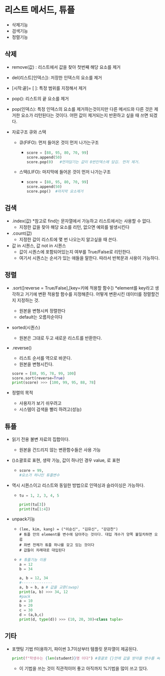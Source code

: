# 리스트 메서드, 튜플

- 삭제기능
- 검색기능
- 정렬기능

## 삭제 

- remove(값) : 리스트에서 값을 찾아 첫번째 해당 요소를 제거

- del(리스트[인덱스]): 저장한 인덱스의 요소를 제거 

- [시작:끝]= [ ]: 특정 범위를 지정해서 제거

- pop(): 리스트의 끝 요소를 제거

- pop(인덱스): 특정 인덱스의 요소를 제거하는것이지만 다른 메서드와 다른 것은 제거한 요소가 리턴된다는 것이다. 어떤 값이 제거되는지 반환하고 싶을 때 쓰면 되겠다. 

- 자료구조 큐와 스택 

  - 큐(FIFO): 먼저 들어온 것이 먼저 나가는구조 

    - ~~~ python
      score = [88, 95, 80, 70, 99]
      score.append(50)
      score.pop(0)   #먼저담기는 값이 0번인덱스에 담김. 먼저 제거. 
      ~~~

  - 스택(LIFO): 마지막에 들어온 것이 먼저 나가는구조

    - ~~~ python
      score = [88, 95, 80, 70, 99]
      score.append(50)
      score.pop()  #마지막 요소제거
      ~~~

      

## 검색

- .index(값)    *참고로 find는 문자열에서 가능하고 리스트에서는 사용할 수 없다. 
  - 지정한 값을 찾아 해당 요소를 리턴, 없으면 예외를 발생시킨다 
- .count(값)
  - 지정한 값이 리스트에 몇 번 나오는지 알고싶을 때 쓴다. 
- 값 in 시퀀스, 값 not in 시퀀스 
  - 값이 시퀀스에 포함되어있는지 여부를 True/False로 리턴한다. 
  - 여기서 시퀀스는 순서가 있는 애들을 말한다. 따라서 반복문과 사용이 가능하다. 



## 정렬

- .sort([reverse = True/False],[key=키에 적용할 함수]) *element를 key라고 생각하고 거기에 변환 적용할 함수를 지정해준다. 어떻게 변환시킨 데이터를 정렬할건지 지정하는 것.

  - 원본을 변형시켜 정렬한다
  - default는 오름차순이다

- sorted(시퀀스)

  - 원본은 그대로 두고 새로운 리스트를 반환한다.

- .reverse()

  - 리스트 순서를 역으로 바꾼다. 
  - 원본을 변형시킨다.

  ~~~ python
  score = [88, 95, 78, 99, 100]
  score.sort(reverse=True)
  print(score) >>> [100, 99, 95, 88, 78]
  ~~~

- 정렬의 목적

  - 사용자가 보기 쉬우려고
  - 시스템이 검색을 빨리 하려고(성능)



## 튜플 

- 읽기 전용 불변 자료의 집합이다.

  - 원본을 건드리지 않는 변환함수들은 사용 가능

- ()소괄호로 표현, 생략 가능, 값이 하나인 경우 value, 로 표현

  - ~~~ python
    score = 99,
    #요소가 하나인 튜플변수
    ~~~

- 역시 시퀀스이고 리스트와 동일한 방법으로 인덱싱과 슬라이싱은 가능하다. 

  - ~~~ python
    tu = 1, 2, 3, 4, 5
    
    print(tu[3])
    print(tu[1:4])
    ~~~

- unpack기능 

  - ~~~ 
    (lee, kim, kang) = ("이순신", "김유신", "강감찬")
    # 튜플 안의 element를 변수에 담아주는 것이다. 대입 개수가 양쪽 불일치하면 오류 
    # 좌변 전체가 튜플 하나를 갖고 있는 것이다
    # 값들이 차례대로 대입된다
    ~~~

  - ~~~ python
    # 튜플기능 이용
    a = 12
    b = 34
    
    a, b = 12, 34
    #--------------
    a, b = b, a # 값을 교환(swap)
    print(a, b) >>> 34, 12
    #pack
    a = 10
    b = 20
    c = 30
    d = (a,b,c)    
    print(d, type(d)) >>> (10, 20, 30)<class tuple>
    ~~~

    

## 기타

- 포맷팅 기법 f이용하기, 파이썬 3.7이상부터 템플릿 문자열이 제공된다. 

  ~~~ python
  print(f"학생수는 {len(student)}명 이다") #중괄호 {}안에 값을 받아올 변수를 써준다.
  ~~~

  - 이 기법을 쓰는 것이 직관적이어 좋고 아직까지 %기법을 많이 쓰고 있다. 